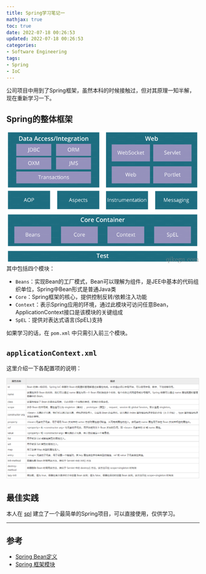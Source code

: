 ```yaml
---
title: Spring学习笔记一
mathjax: true
toc: true
date: 2022-07-18 00:26:53
updated: 2022-07-18 00:26:53
categories:
- Software Engineering
tags:
- Spring
- IoC
---
```

公司项目中用到了Spring框架，虽然本科的时候接触过，但对其原理一知半解，现在重新学习一下。

<!--more-->

## Spring的整体框架
![spring](./Spring学习笔记一/spring.png)
其中包括四个模块：
- `Beans`：实现Bean的工厂模式，Bean可以理解为组件，是JEE中基本的代码组织单位，Spring中Bean形式是普通Java类
- `Core`：Spring框架的核心，提供控制反转/依赖注入功能
- `Context`：表示Spring应用的环境，通过此模块可访问任意Bean，ApplicationContext接口是该模块的关键组成
- `SpEL`：提供对表达式语言(SpEL)支持

如果学习的话，在 `pom.xml` 中只需引入前三个模块。

## `applicationContext.xml`
这里介绍一下各配置项的说明：

![xml](./Spring学习笔记一/xml.png)


## 最佳实践
本人在 [spl](https://github.com/TransformersWsz/spl) 建立了一个最简单的Spring项目，可以直接使用，仅供学习。

___

## 参考
- [Spring Bean定义](http://c.biancheng.net/spring/bean-definition.html)
- [Spring 框架模块](https://www.qikegu.com/docs/1468)